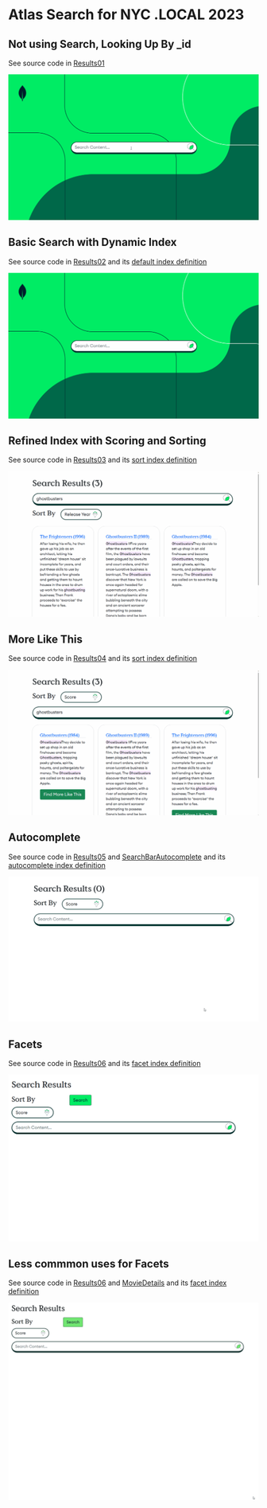 # Atlas Search for NYC .LOCAL 2023

## Not using Search, Looking Up By _id

See source code in [Results01](AtlasSearchNYC/Pages/Results01.razor)

![](Screenshots/01.gif)

## Basic Search with Dynamic Index

See source code in [Results02](AtlasSearchNYC/Pages/Results02.razor) and its [default index definition](Indexes/default.json)

![](Screenshots/02.gif)

## Refined Index with Scoring and Sorting

See source code in [Results03](AtlasSearchNYC/Pages/Results03.razor) and its [sort index definition](Indexes/sort.json)

![](Screenshots/03.gif)

## More Like This

See source code in [Results04](AtlasSearchNYC/Pages/Results04.razor) and its [sort index definition](Indexes/sort.json)

![](Screenshots/04.gif)

## Autocomplete

See source code in [Results05](AtlasSearchNYC/Pages/Results05.razor) and [SearchBarAutocomplete](AtlasSearchNYC/Shared/SearchBarAutocomplete.razor) and its [autocomplete index definition](Indexes/autocomplete.json)

![](Screenshots/05.gif)

## Facets

See source code in [Results06](AtlasSearchNYC/Pages/Results06.razor) and its [facet index definition](Indexes/facets.json)

![](Screenshots/06.gif)

## Less commmon uses for Facets

See source code in [Results06](AtlasSearchNYC/Pages/Results06.razor) and [MovieDetails](AtlasSearchNYC/Shared/MovieDetails.razor) and its [facet index definition](Indexes/facets.json)

![](Screenshots/08.gif)